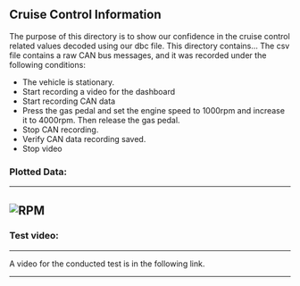 ## Cruise Control Information

The purpose of this directory is to show our confidence in the cruise control related values decoded using our dbc file.
This directory contains...
The csv file contains a raw CAN bus messages, and it was recorded under the following conditions:
+ The vehicle is stationary.
+ Start recording a video for the dashboard
+ Start recording CAN data
+ Press the gas pedal and set the engine speed to 1000rpm and increase it to 4000rpm. Then release the gas pedal.
+ Stop CAN recording.
+ Verify CAN data recording saved.
+ Stop video

### Plotted Data:
---

![RPM](RPMplot.png)
---
### Test video:
---
A video for the conducted test is in the following link.

---
